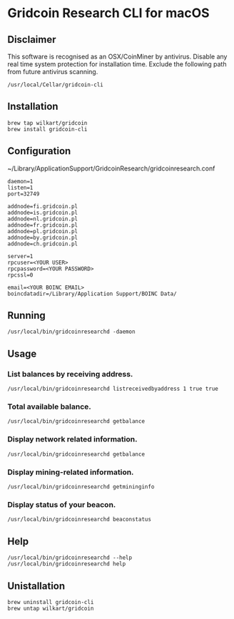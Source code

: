 # Gridcoin Research CLI for macOS

## Disclaimer
This software is recognised as an OSX/CoinMiner by antivirus. Disable any real time system protection for installation time. Exclude the following path from future antivirus scanning.
    
    /usr/local/Cellar/gridcoin-cli


## Installation

    brew tap wilkart/gridcoin
    brew install gridcoin-cli


## Configuration
~/Library/ApplicationSupport/GridcoinResearch/gridcoinresearch.conf

    daemon=1
    listen=1
    port=32749

    addnode=fi.gridcoin.pl
    addnode=is.gridcoin.pl
    addnode=nl.gridcoin.pl
    addnode=fr.gridcoin.pl
    addnode=pl.gridcoin.pl
    addnode=by.gridcoin.pl
    addnode=ch.gridcoin.pl

    server=1
    rpcuser=<YOUR USER>
    rpcpassword=<YOUR PASSWORD>
    rpcssl=0
    
    email=<YOUR BOINC EMAIL>
    boincdatadir=/Library/Application Support/BOINC Data/


## Running
    /usr/local/bin/gridcoinresearchd -daemon

## Usage

### List balances by receiving address.
    /usr/local/bin/gridcoinresearchd listreceivedbyaddress 1 true true

### Total available balance.
    /usr/local/bin/gridcoinresearchd getbalance

### Display network related information.
    /usr/local/bin/gridcoinresearchd getbalance

### Display mining-related information.
    /usr/local/bin/gridcoinresearchd getmininginfo

### Display status of your beacon.
    /usr/local/bin/gridcoinresearchd beaconstatus


## Help
    /usr/local/bin/gridcoinresearchd --help
    /usr/local/bin/gridcoinresearchd help


## Unistallation

    brew uninstall gridcoin-cli
    brew untap wilkart/gridcoin
